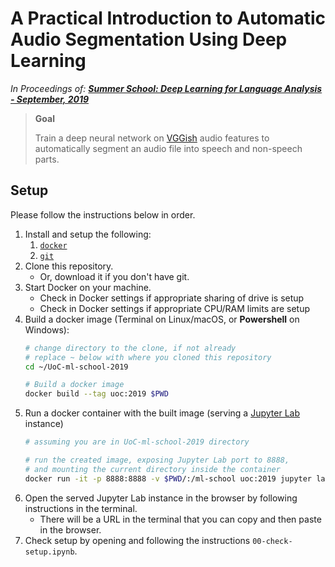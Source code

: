 # A Practical Introduction to Automatic Audio Segmentation Using Deep Learning

_In Proceedings of: [**Summer School: Deep Learning for Language Analysis - September, 2019**](http://ml-school.uni-koeln.de/)_ 

> **Goal**
> 
> Train a deep neural network on [VGGish](https://github.com/tensorflow/models/tree/master/research/audioset) audio features 
> to automatically segment an audio file into speech and non-speech parts. 

## Setup
Please follow the instructions below in order.

1. Install and setup the following:
   1. [`docker`](https://docs.docker.com/install/)
   2. [`git`](https://git-scm.com/downloads)
2. Clone this repository.
    - Or, download it if you don't have git.
3. Start Docker on your machine.
    - Check in Docker settings if appropriate sharing of drive is setup
    - Check in Docker settings if appropriate CPU/RAM limits are setup
4. Build a docker image (Terminal on Linux/macOS, or **Powershell** on Windows):
    ```bash
    # change directory to the clone, if not already
    # replace ~ below with where you cloned this repository
    cd ~/UoC-ml-school-2019

    # Build a docker image
    docker build --tag uoc:2019 $PWD
    ```
5. Run a docker container with the built image (serving a [Jupyter Lab](https://jupyterlab.readthedocs.io/en/stable/) instance)
    ```bash
    # assuming you are in UoC-ml-school-2019 directory

    # run the created image, exposing Jupyter Lab port to 8888, 
    # and mounting the current directory inside the container
    docker run -it -p 8888:8888 -v $PWD/:/ml-school uoc:2019 jupyter lab
    ```
6. Open the served Jupyter Lab instance in the browser by following instructions in the terminal.
   - There will be a URL in the terminal that you can copy and then paste in the browser.
7. Check setup by opening and following the instructions `00-check-setup.ipynb`.